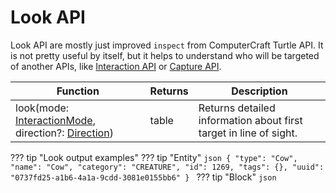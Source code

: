 # Look API

Look API are mostly just improved `inspect` from ComputerCraft Turtle API. It is not pretty useful by itself, but it helps to understand who will be targeted of another APIs, like [Interaction API](interaction.md) or [Capture API](capture.md).

| Function                                           | Returns | Description                                                                                                                                                                                                                          |
|----------------------------------------------------|---------|--------------------------------------------------------------------------------------------------------------------------------------------------------------------------------------------------------------------------------------|
| look(mode: [InteractionMode](introduction.md#interaction-mode), direction?: [Direction](introduction.md#direction)) | table   | Returns detailed information about first target in line of sight.  |

??? tip "Look output examples"
    ??? tip "Entity"
        ```json
        {
            "type": "Cow",
            "name": "Cow",
            "category": "CREATURE",
            "id": 1269,
            "tags": {},
            "uuid": "0737fd25-a1b6-4a1a-9cdd-3081e0155bb6"
        }
        ```
    ??? tip "Block"
        ```json
        ```

